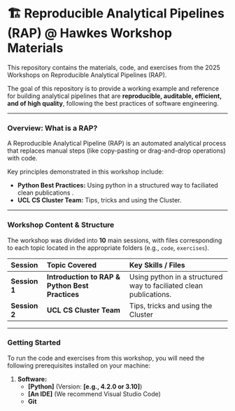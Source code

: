 # 🏗️ Reproducible Analytical Pipelines (RAP) @ Hawkes Workshop Materials

This repository contains the materials, code, and exercises from the 2025 Workshops on Reproducible Analytical Pipelines (RAP). 

The goal of this repository is to provide a working example and reference for building analytical pipelines that are **reproducible, auditable, efficient, and of high quality**, following the best practices of software engineering.

---

### **Overview: What is a RAP?**

A Reproducible Analytical Pipeline (RAP) is an automated analytical process that replaces manual steps (like copy-pasting or drag-and-drop operations) with code.

Key principles demonstrated in this workshop include:

* **Python Best Practices:** Using python in a structured way to faciliated clean publications .
* **UCL CS Cluster Team:** Tips, tricks and using the Cluster. 

---

### **Workshop Content & Structure**

The workshop was divided into **10** main sessions, with files corresponding to each topic located in the appropriate folders (e.g., `code`, `exercises`).

| Session | Topic Covered | Key Skills / Files |
| :--- | :--- | :--- |
| **Session 1** | **Introduction to RAP & Python Best Practices** | Using python in a structured way to faciliated clean publications. |
| **Session 2** | **UCL CS Cluster Team** | Tips, tricks and using the Cluster |

---

### **Getting Started**

To run the code and exercises from this workshop, you will need the following prerequisites installed on your machine:

1.  **Software:**
    * **[Python]** (Version: **[e.g., 4.2.0 or 3.10]**)
    * **[An IDE]** (We recommend Visual Studio Code)
    * **Git**
